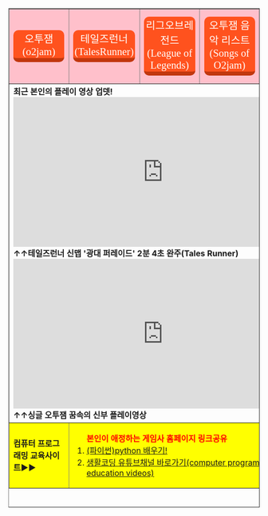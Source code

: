 <html>

<head>
 <meta charset="UTF-8">
<style>
    .btn{
      text-decoration: none;
      font-size:1.3rem;
      color:white;
      padding:1px 3px 1px 3px;
      margin:0.2px;
      display:inline-block;
      border-radius: 10px;
      transition:all 0.1s;
      font-family: 'Sunflower';
    }
    .btn:active{
      transform: translateY(3px);
    }
    .btn.blue{
      background-color: #1f75d9;
      border-bottom:8px solid #165195;
    }
    .btn.blue:active{
      border-bottom:4px solid #165195;
    }
    .btn.red{
      background-color: #ff521e;
      border-bottom:8px solid #c1370e;
    }
    .btn.red:active{
      border-bottom:4px solid #c1370e;
    }
  </style>
  <title> new document </title>
</head>

<body>
<body background="배경수정.png">       
              
<table border=1 width=1000 height=1000 align="center" cellspacing=20 cellpadding=20 >
 
<tr height=150>
 <td width=20% height=2% bgcolor=pink align="center"><a class="btn red" href="http://genebank.rda.go.kr/" target="_blank">오투잼(o2jam)</a></td>
 <td width=20% height=2% bgcolor=pink align="center"><a class="btn red" href="http://tr.game.onstove.com/index.asp" target="_blank">테일즈런너(TalesRunner)</a></td>
 <td width=20% height=2% bgcolor=pink align="center"><a class="btn red" href="https://leagueoflegends.co.kr/" target="_blank">리그오브레전드(League of Legends)</a></td>
 <td width=20% height=2% bgcolor=pink align="center"><a class="btn red" href="https://www.youtube.com/watch?v=NpyrcXYPiM4&list=PLw12emVrmPC_GWfSMc9JUkDJDZBDPaklF" target="_blank">오투잼 음악 리스트(Songs of O2jam)</a></td>
 <td width=20% height=2% bgcolor=pink align="center"><a class="btn red" href="https://www.sectiong.net/107" target="_blank">싱글오투잼(오투매니아) 파일공유</a></td>
</tr>

<tr  height=400>
 <td colspan="5" align="left"><b>최근 본인의 플레이 영상 업뎃!<br>
<iframe width="600" height="300" src="https://www.youtube.com/embed/PQveqCcqvLs" frameborder="0" allow="accelerometer; autoplay; encrypted-media; gyroscope; picture-in-picture" allowfullscreen></iframe>
<br>↑↑테일즈런너 신맵 '광대 퍼레이드' 2분 4초 완주(Tales Runner)</a>
<iframe width="600" height="300" src="https://www.youtube.com/embed/fsxaGLUBmek" frameborder="0" allow="accelerometer; autoplay; encrypted-media; gyroscope; picture-in-picture" allowfullscreen></iframe>
<br>↑↑싱글 오투잼 꿈속의 신부 플레이영상</b></a>
</td>
</tr>

<tr align="left" height=100>
 <td width=20% bgcolor=yellow><b>컴퓨터 프로그래밍 교육사이트▶▶</td>
 <td colspan="4" bgcolor=yellow><ol><b><font color="red">본인이 애정하는 게임사 홈페이지 링크공유</font></b></b>
<li><a href="https://wikidocs.net/book/1657" target="_blank" align="left">(파이썬)python 배우기!</a>
<li><a href="https://www.youtube.com/user/egoing2" target="_blank" align="left">생활코딩 유튜브채널 바로가기(computer programming education videos)</a>
</ol></td>
</tr>

</table>

</body>

</html>

